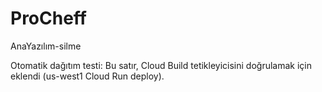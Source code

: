 # ProCheff
AnaYazılım-silme

Otomatik dağıtım testi: Bu satır, Cloud Build tetikleyicisini doğrulamak için eklendi (us-west1 Cloud Run deploy).
